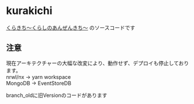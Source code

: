 # kurakichi

[くらきち〜くらしのあんぜんきち〜](https://www.kurakichi.org) のソースコードです</br>

## 注意

現在アーキテクチャーの大幅な改変により、動作せず、デプロイも停止しております。</br>
nrwl/nx -> yarn workspace</br>
MongoDB -> EventStoreDB</br>

branch_oldに旧Versionのコードがあります
